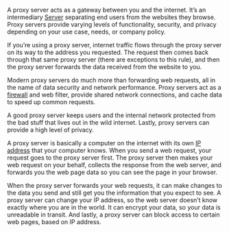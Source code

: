 A proxy server acts as a gateway between you and the internet. It’s an intermediary [Server](../terms/server.md) separating end users from the websites they browse. Proxy servers provide varying levels of functionality, security, and privacy depending on your use case, needs, or company policy.

If you’re using a proxy server, internet traffic flows through the proxy server on its way to the address you requested. The request then comes back through that same proxy server (there are exceptions to this rule), and then the proxy server forwards the data received from the website to you.

Modern proxy servers do much more than forwarding web requests, all in the name of data security and network performance. Proxy servers act as a [firewall](../security/firewall.md) and web filter, provide shared network connections, and cache data to speed up common requests. 

A good proxy server keeps users and the internal network protected from the bad stuff that lives out in the wild internet. Lastly, proxy servers can provide a high level of privacy.

A proxy server is basically a computer on the internet with its own [IP address](../networking/ipa.md) that your computer knows. When you send a web request, your request goes to the proxy server first. The proxy server then makes your web request on your behalf, collects the response from the web server, and forwards you the web page data so you can see the page in your browser.

When the proxy server forwards your web requests, it can make changes to the data you send and still get you the information that you expect to see. A proxy server can change your IP address, so the web server doesn’t know exactly where you are in the world. It can encrypt your data, so your data is unreadable in transit. And lastly, a proxy server can block access to certain web pages, based on IP address.